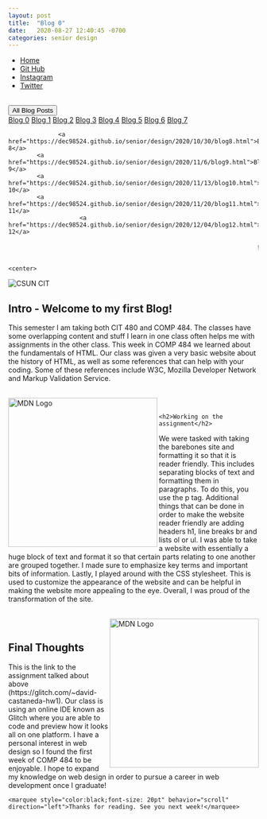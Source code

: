 ```yaml
---
layout: post
title:  "Blog 0"
date:   2020-08-27 12:40:45 -0700
categories: senior design
---
```


<html>



<style>
{% include custom.css %}
</style>

  <title>Blog 0</title>
<body>
<ul class="navbar">
 
  <li class="navbar"><a class="home" href="http://dec98524.github.io/">Home</a></li>
  <li class="navbar"><a href="https://github.com/dec98524/dec98524.github.io">Git Hub</a></li>
  <li class="navbar"><a href="https://www.instagram.com/im.davidcastaneda/">Instagram</a></li>
  <li class="navbar"><a href="https://twitter.com/refilldranks">Twitter</a></li>

</ul>
<br>
<div class="dropdown">
  <button class="dropbtn">All Blog Posts</button>
  <div class="dropdown-content">
    <a href="https://dec98524.github.io/senior/design/2020/08/27/blog-0.html">Blog 0</a>
    <a href="https://dec98524.github.io/senior/design/2020/09/08/blog1.html">Blog 1</a>
    <a href="https://dec98524.github.io/senior/design/2020/09/18/blog2.html">Blog 2</a>
    <a href="https://dec98524.github.io/senior/design/2020/09/25/blog3.html">Blog 3</a>
    <a href="https://dec98524.github.io/senior/design/2020/10/02/blog4.html">Blog 4</a>
          <a href="https://dec98524.github.io/senior/design/2020/10/09/blog5.html">Blog 5</a>
          <a href="https://dec98524.github.io/senior/design/2020/10/16/blog6.html">Blog 6</a>
               <a href="https://dec98524.github.io/senior/design/2020/10/23/blog7.html">Blog 7</a>

                  <a href="https://dec98524.github.io/senior/design/2020/10/30/blog8.html">Blog 8</a>
            <a href="https://dec98524.github.io/senior/design/2020/11/6/blog9.html">Blog 9</a>
            <a href="https://dec98524.github.io/senior/design/2020/11/13/blog10.html">Blog 10</a>
            <a href="https://dec98524.github.io/senior/design/2020/11/20/blog11.html">Blog 11</a>
                        <a href="https://dec98524.github.io/senior/design/2020/12/04/blog12.html">Blog 12</a>





  </div>
<marquee style="color:black;font-size: 20pt" behavior="scroll" direction="left"><i>Welcome to my blog site!</i></marquee>

    <center>
<img src="https://www.csun.edu/ua/2017logos/Seal-CSUN-Horizontal-186.png" alt="CSUN CIT" align="middle">
</center>

<br>
<h2>Intro - Welcome to my first Blog!</h2>
<p>This semester I am taking both CIT 480 and COMP 484. The classes have some overlapping content and stuff I learn in one class often helps me with assignments in the other class. This week in COMP 484 we learned about the fundamentals of HTML. Our class was given a very basic website about the history of HTML, as well as some references that can help with your coding. Some of these references include W3C, Mozilla Developer Network and Markup Validation Service.</p>
<br>
   

<a href="https://developer.mozilla.org/en-US/">
    <img src="https://www.mozillaphilippines.org/wp-content/uploads/2016/04/mdn-logo-dino-head.png" alt="MDN Logo" align="left" width="300" height="300">
</a>
    <br>
    
    <h2>Working on the assignment</h2>
<p>We were tasked with taking the barebones site and formatting it so that it is reader friendly. This includes separating blocks of text and formatting them in paragraphs. To do this, you use the p tag. Additional things that can be done in order to make the website reader friendly are adding headers h1, line breaks br and lists ol or ul. I was able to take a website with essentially a huge block of text and format it so that certain parts relating to one another are grouped together. I made sure to emphasize key terms and important bits of information. Lastly, I played around with the CSS stylesheet. This is used to customize the appearance of the website and can be helpful in making the website more appealing to the eye. Overall, I was proud of the transformation of the site.</p>
<br>
    
<a href="https://glitch.com/">    
     <img src="https://miro.medium.com/max/512/1*vZWl35P2WKk_GWnVQlI2iA.png" alt="MDN Logo" align="right" width="300" height="300">
</a>
    <br>
    <h2>Final Thoughts</h2>
<p>This is the link to the assignment talked about above (https://glitch.com/~david-castaneda-hw1). Our class is using an online IDE known as Glitch where you are able to code and preview how it looks all on one platform. I have a personal interest in web design so I found the first week of COMP 484 to be enjoyable. I hope to expand my knowledge on web design in order to pursue a career in web development once I graduate!

</p>
  
    <marquee style="color:black;font-size: 20pt" behavior="scroll" direction="left">Thanks for reading. See you next week!</marquee>


</body>
</html>


